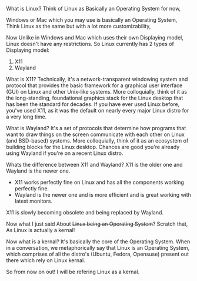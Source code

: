 
What is Linux?
Think of Linux as Basically an Operating System for now,

Windows or Mac which you may use is basically an Operating System,
Think Linux as the same but with a lot more customizability,

Now Unlike in Windows and Mac which uses their own Displaying model,
Linux doesn't have any restrictions.
So Linux currently has 2 types of Displaying model:
1. X11
2. Wayland

What is X11?
Technically, it's a network-transparent windowing system and protocol that provides the basic framework for a graphical user interface (GUI) on Linux and other Unix-like systems. 
More colloquially, think of it as the long-standing, foundational graphics stack for the Linux desktop that has been the standard for decades. 
If you have ever used Linux before, you've used X11, as it was the default on nearly every major Linux distro for a very long time.

What is Wayland?
It's a set of protocols that determine how programs that want to draw things on the screen communicate with each other on Linux (and BSD-based) systems. 
More colloquially, think of it as an ecosystem of building blocks for the Linux desktop. Chances are good you're already using Wayland if you're on a recent Linux distro.

Whats the difference between X11 and Wayland?
X11 is the older one and Wayland is the newer one.

- X11 works perfectly fine on Linux and has all the components working perfectly fine.
- Wayland is the newer one and is more efficient and is great working with latest monitors.

X11 is slowly becoming obsolete and being replaced by Wayland.

Now what I just said About ~~Linux being an Operating System~~?
Scratch that, As Linux is actually a kernal!

Now what is a kernal?
It's basically the core of the Operating System.
When in a conversation, we metaphorically say that Linux is an Operating System, which comprises of all the distro's (Ubuntu, Fedora, Opensuse) present out there which rely on Linux kernal.

So from now on out! 
I will be refering Linux as a kernal.